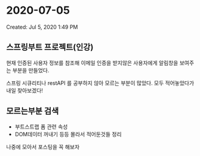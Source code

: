 # 2020-07-05

Created: Jul 5, 2020 1:49 PM

## 스프링부트 프로젝트(인강)

현재 인증된 사용자 정보를 참조해 이메일 인증을 받지않은 사용자에게 알림창을 보여주는 부분을 만들었다.

스프링 시큐리티나 restAPI 를 공부하지 않아 모르는 부분이 많았다. 모두  적어놓았다가 내일 찾아보겠다!

## 모르는부분 검색

- 부트스트랩 폼 관련 속성
- DOM데이터 꺼내기 등등 몰라서 적어둔것들 정리

나중에 모아서 포스팅을 꼭 해보자
